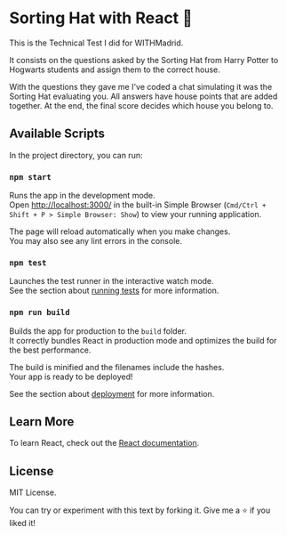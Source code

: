 # Sorting Hat with React 🎲

This is the Technical Test I did for WITHMadrid.

It consists on the questions asked by the Sorting Hat from Harry Potter to Hogwarts students and assign them to the correct house.

With the questions they gave me I've coded a chat simulating it was the Sorting Hat evaluating you. All answers have house points that are added together. At the end, the final score decides which house you belong to.

## Available Scripts

In the project directory, you can run:

### `npm start`

Runs the app in the development mode.\
Open [http://localhost:3000/](http://localhost:3000/) in the built-in Simple Browser (`Cmd/Ctrl + Shift + P > Simple Browser: Show`) to view your running application.

The page will reload automatically when you make changes.\
You may also see any lint errors in the console.

### `npm test`

Launches the test runner in the interactive watch mode.\
See the section about [running tests](https://facebook.github.io/create-react-app/docs/running-tests) for more information.

### `npm run build`

Builds the app for production to the `build` folder.\
It correctly bundles React in production mode and optimizes the build for the best performance.

The build is minified and the filenames include the hashes.\
Your app is ready to be deployed!

See the section about [deployment](https://facebook.github.io/create-react-app/docs/deployment) for more information.

## Learn More

To learn React, check out the [React documentation](https://reactjs.org/).

## License

MIT License.

You can try or experiment with this text by forking it. Give me a ⭐ if you liked it!

